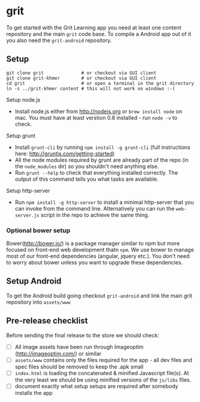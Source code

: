 # grit

To get started with the Grit Learning app you need at least one content repository and the main ``grit`` code base. To compile a Android app out of it you also need the ``grit-android`` repository.

## Setup

```
git clone grit              # or checkout via GUI client
git clone grit-khmer        # or checkout via GUI client
cd grit                     # or open a terminal in the grit directory
ln -s ../grit-khmer content # this will not work on windows :-(
```

Setup node.js

* Install node.js either from http://nodejs.org or `brew install node` on mac. You must have at least verstion 0.8 installed - run `node -v` to check.

Setup grunt

* Install `grunt-cli` by running `npm install -g grunt-cli` (full instructions here: http://gruntjs.com/getting-started) 
* All the node modules required by grunt are already part of the repo (in the `node_modules` dir) so you shouldn't need anything else.
* Run `grunt --help` to check that everything installed correctly. The output of this command tells you what tasks are available.

Setup http-server

* Run `npm install -g http-server` to install a minimal http-server that you can invoke from the command line. Alternatively you can run the `web-server.js` script in the repo to achieve the same thing.

### Optional bower setup
Bower(http://bower.io/) is a package manager similar to npm but more focused on front-end web development thatn `npm`. We use bower to manage most of our front-end dependencies (angular, jquery etc.). You don't need to worry about bower unless you want to upgrade these dependencies. 

## Setup Android

To get the Android build going checkout ``grit-android`` and link the
main grit repository into ``assets/www``


## Pre-release checklist

Before sending the final release to the store we should check:

- [ ] All image assets have been run through Imageoptim (http://imageoptim.com/) or similar
- [ ] `assets/www` contains only the files required for the app - all dev files and spec files should be removed to keep the .apk small
- [ ] `index.html` is loading the concatenated & minified Javascript file(s). At the very least we should be using minified versions of the `js/libs` files.
- [ ] document exactly what setup setups are required after somebody installs the app
